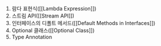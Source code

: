1. 람다 표현식([[Lambda Expression]])
2. 스트림 API([[Stream API]])
3. 인터페이스의 디폴트 메서드([[Default Methods in Interfaces]])
4. Optional 클래스([[Optional Class]])
5. Type Annotation
